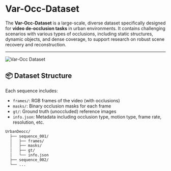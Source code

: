 # Var-Occ-Dataset
The **Var-Occ-Dataset** is a large-scale, diverse dataset specifically designed for **video de-occlusion tasks** in urban environments. It contains challenging scenarios with various types of occlusions, including static structures, dynamic objects, and dense coverage, to support research on robust scene recovery and reconstruction.

---
![Var-Occ Dataset](https://github.com/user-attachments/assets/2f60295a-3a07-4391-854a-c00d018569d2)

## 📦 Dataset Structure

Each sequence includes:
- `frames/`: RGB frames of the video (with occlusions)
- `masks/`: Binary occlusion masks for each frame
- `gt/`: Ground truth (unoccluded) reference images
- `info.json`: Metadata including occlusion type, motion type, frame rate, resolution, etc.

```bash
UrbanDeocc/
  ├── sequence_001/
  │   ├── frames/
  │   ├── masks/
  │   ├── gt/
  │   └── info.json
  ├── sequence_002/
  └── ...
